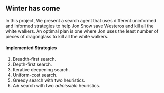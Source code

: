 ## Winter has come

In this project, We present a search agent that uses different uninformed and informed strategies
to help Jon Snow save Westeros and kill all the white walkers. An optimal plan is one where Jon uses the least number of pieces of dragonglass to kill all the white walkers.

#### Implemented Strategies
1. Breadth-first search.
2. Depth-first search.
3. Iterative deepening search.
4. Uniform-cost search.
5. Greedy search with two heuristics.
6. A∗ search with two *admissible* heuristics.